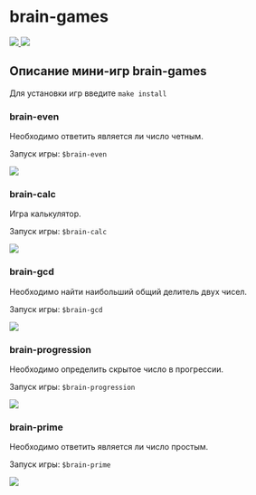 # brain-games

<a href="https://codeclimate.com/github/AlexanderGJJ/frontend-project-lvl1/maintainability">
    <img src="https://api.codeclimate.com/v1/badges/87e540543c52187ac8fd/maintainability" />
</a>

<a href="https://travis-ci.org/AlexanderGJJ/frontend-project-lvl1">
    <img src="https://travis-ci.org/AlexanderGJJ/frontend-project-lvl1.svg?branch=master" />
</a>
  

<h2>Описание мини-игр brain-games</h2>
<p>Для установки игр введите <code>make install</code></p>

<h3>brain-even</h3>
<p>Необходимо ответить является ли число четным.</p>
<p>Запуск игры: <code>$brain-even</code></p>
<a href="https://asciinema.org/a/rcZnHiVifHvqLF7L2ZkMJcYjw" target="_blank"><img src="https://asciinema.org/a/rcZnHiVifHvqLF7L2ZkMJcYjw.svg" /></a>

<h3>brain-calc</h3>
<p>Игра калькулятор.</p>
<p>Запуск игры: <code>$brain-calc</code></p>
<a href="https://asciinema.org/a/1BPX5EA2MoVgvKQtRVOyQeBAS" target="_blank"><img src="https://asciinema.org/a/1BPX5EA2MoVgvKQtRVOyQeBAS.svg" /></a>

<h3>brain-gcd</h3>
<p>Необходимо найти наибольший общий делитель двух чисел.</p>
<p>Запуск игры: <code>$brain-gcd</code></p>
<a href="https://asciinema.org/a/YF4BgYKIZq4PBzEibq9eSqDkF" target="_blank"><img src="https://asciinema.org/a/YF4BgYKIZq4PBzEibq9eSqDkF.svg" /></a>

<h3>brain-progression</h3>
<p>Необходимо определить скрытое число в прогрессии.</p>
<p>Запуск игры: <code>$brain-progression</code></p>
<a href="https://asciinema.org/a/cDWarmpANaAD1w5bEszrTB3WM" target="_blank"><img src="https://asciinema.org/a/cDWarmpANaAD1w5bEszrTB3WM.svg" /></a>

<h3>brain-prime</h3>
<p>Необходимо ответить является ли число простым.</p>
<p>Запуск игры: <code>$brain-prime</code></p>
<a href="https://asciinema.org/a/lwPiJOgJinbiUYAgk23WHhFis" target="_blank"><img src="https://asciinema.org/a/lwPiJOgJinbiUYAgk23WHhFis.svg" /></a>
